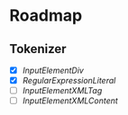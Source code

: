 # Roadmap

## Tokenizer

- [x] *InputElementDiv*
- [x] *RegularExpressionLiteral*
- [ ] *InputElementXMLTag*
- [ ] *InputElementXMLContent*